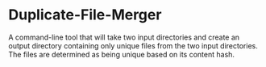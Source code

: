# Duplicate-File-Merger
A command-line tool that will take two input directories and create an output directory containing only unique files from the two input directories. The files are determined as being unique based on its content hash.
